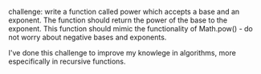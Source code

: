 challenge: write a function called power which accepts a base and an exponent. The function should return the power of the base to the exponent. This function should mimic the functionality of Math.pow()  - do not worry about negative bases and exponents.

I've done this challenge to improve my knowlege in algorithms, more especifically in recursive functions.
